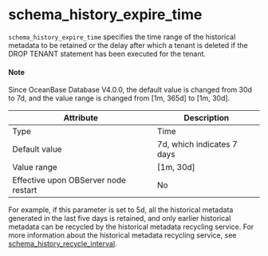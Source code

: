# schema_history_expire_time

`schema_history_expire_time` specifies the time range of the historical metadata to be retained or the delay after which a tenant is deleted if the DROP TENANT statement has been executed for the tenant.

<main id="notice" type='explain'>
  <h4>Note</h4>
  <p>Since OceanBase Database V4.0.0, the default value is changed from 30d to 7d, and the value range is changed from [1m, 365d] to [1m, 30d]. </p>
</main>

| **Attribute** | **Description** |
|------------------|-------------|
| Type | Time |
| Default value | 7d, which indicates 7 days |
| Value range | \[1m, 30d] |
| Effective upon OBServer node restart | No |


For example, if this parameter is set to 5d, all the historical metadata generated in the last five days is retained, and only earlier historical metadata can be recycled by the historical metadata recycling service. For more information about the historical metadata recycling service, see [schema_history_recycle_interval](../300.cluster-level-configuration-items/18100.schema_history_recycle_interval.md).

